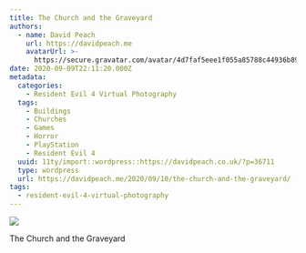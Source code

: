 ```yaml
---
title: The Church and the Graveyard
authors:
  - name: David Peach
    url: https://davidpeach.me
    avatarUrl: >-
      https://secure.gravatar.com/avatar/4d7faf5eee1f055a85788c44936b8995eaab6dfb004e7854ec747ccb272e91ee?s=96&d=mm&r=g
date: 2020-09-09T22:11:20.000Z
metadata:
  categories:
    - Resident Evil 4 Virtual Photography
  tags:
    - Buildings
    - Churches
    - Games
    - Horror
    - PlayStation
    - Resident Evil 4
  uuid: 11ty/import::wordpress::https://davidpeach.co.uk/?p=36711
  type: wordpress
  url: https://davidpeach.me/2020/09/10/the-church-and-the-graveyard/
tags:
  - resident-evil-4-virtual-photography
---
```

[![](/assets/resident-evil-4_20200830125118-FyEizU47a5lN.jpg)](/assets/resident-evil-4_20200830125118-FyEizU47a5lN.jpg)

The Church and the Graveyard